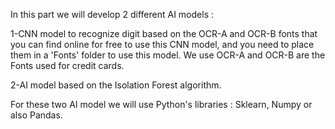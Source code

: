 In this part we will develop 2 different AI models :

1-CNN model to recognize digit based on the OCR-A and OCR-B fonts that you can find online for free to use this CNN model, and you need to place them in a 'Fonts' folder to use this model. We use OCR-A and OCR-B are the Fonts used for credit cards.

2-AI model based on the Isolation Forest algorithm.

For these two AI model we will use Python's libraries : Sklearn, Numpy or also Pandas.